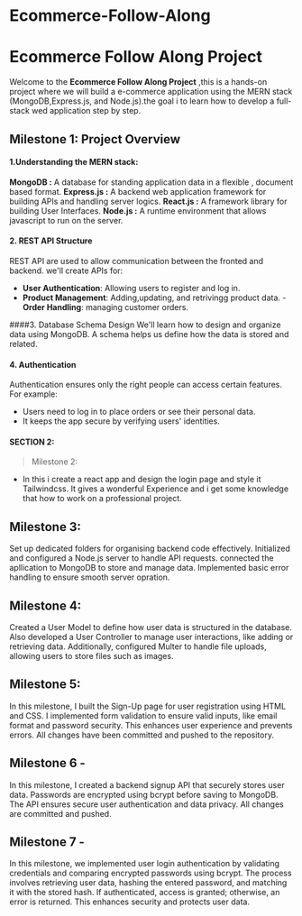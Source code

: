# Ecommerce-Follow-Along
# Ecommerce Follow Along Project 
Welcome to the **Ecommerce Follow Along Project** ,this is a hands-on project where we will build a e-commerce application using the MERN stack (MongoDB,Express.js, and Node.js).the goal i to learn how to develop a full-stack wed application step by step.

## Milestone 1: Project Overview

#### 1.Understanding the MERN stack:
**MongoDB :** A database for standing application data in a flexible , document based format.
**Express.js :** A backend web application framework for building APIs and handling server logics.
**React.js :** A framework library for building  User Interfaces.
**Node.js :** A runtime environment that allows javascript to run on the server.
#### 2. REST API Structure
REST API are used to allow communication between the fronted and backend.
we'll create APIs for:
- **User Authentication**: Allowing users to register and log in.
- **Product Management**: Adding,updating, and retrivingg product data.
-**Order Handling**: managing customer orders.

####3. Database Schema Design
We'll learn how to design and organize data using MongoDB. A schema helps us define how the data is stored and related.


#### 4. Authentication
Authentication ensures only the right people can access certain features. For example:
- Users need to log in to place orders or see their personal data.
- It keeps the app secure by verifying users' identities.

#### SECTION 2:
> Milestone 2:
- In this i create a react app and design the login page and style it Tailwindcss. It gives a wonderful Experience and i get some knowledge that how to work on a professional project.


## Milestone 3: 
Set up dedicated folders for organising backend code effectively. Initialized and configured a Node.js server to handle API requests. connected the apllication to MongoDB to store and manage data. Implemented basic error handling to ensure smooth server opration.

## Milestone 4:

Created a User Model to define how user data is structured in the database. Also developed a User Controller to manage user interactions, like adding or retrieving data. Additionally, configured Multer to handle file uploads, allowing users to store files such as images.

##   Milestone 5: 
In this milestone, I built the Sign-Up page for user registration using HTML and CSS. I implemented form validation to ensure valid inputs, like email format and password security. This enhances user experience and prevents errors. All changes have been committed and pushed to the repository.  

##  Milestone 6 - 
In this milestone, I created a backend signup API that securely stores user data. Passwords are encrypted using bcrypt before saving to MongoDB. The API ensures secure user authentication and data privacy. All changes are committed and pushed.

## Milestone 7 - 
In this milestone, we implemented user login authentication by validating credentials and comparing encrypted passwords using bcrypt. The process involves retrieving user data, hashing the entered password, and matching it with the stored hash. If authenticated, access is granted; otherwise, an error is returned. This enhances security and protects user data. 

